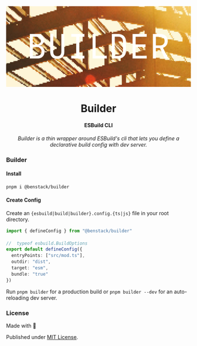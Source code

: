 <div align="center">
<br />

![Builder](.github/banner.jpg)

<h1>Builder</h3>

#### ESBuild CLI

*Builder is a thin wrapper around ESBuild's cli that lets you define a declarative build config with dev server.*

</div>

### Builder

#### Install
```bash
pnpm i @benstack/builder
```
#### Create Config

Create an `{esbuild|build|builder}.config.{ts|js}` file in your root directory.

```ts
import { defineConfig } from "@benstack/builder"

//  typeof esbuild.BuildOptions
export default defineConfig({
  entryPoints: ["src/mod.ts"],
  outdir: "dist",
  target: "esm",
  bundle: "true"
})
```

Run `pnpm builder` for a production build or `pnpm builder --dev` for an auto-reloading dev server.
### License

Made with 💛

Published under [MIT License](./LICENSE).